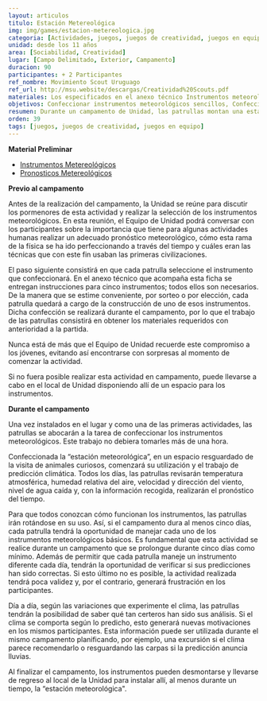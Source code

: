 ```yaml
---
layout: articulos
titulo: Estación Metereológica
img: img/games/estacion-metereologica.jpg
categoria: [Actividades, juegos, juegos de creatividad, juegos en equipo]
unidad: desde los 11 años
area: [Sociabilidad, Creatividad]
lugar: [Campo Delimitado, Exterior, Campamento]
duracion: 90
participantes: + 2 Participantes
ref_nombre: Movimiento Scout Uruguago
ref_url: http://msu.website/descargas/Creatividad%20Scouts.pdf
materiales: Los especificados en el anexo técnico Instrumentos meteorológicos de construcción casera, que junto con el anexo Pronósticos meteorológicos complementan esta ficha de actividad
objetivos: Confeccionar instrumentos meteorológicos sencillos, Confeccionar una estación meteorológica, Aprender a interpretar información meteorológica, Realizar pronósticos meteorológicos.
resumen: Durante un campamento de Unidad, las patrullas montan una estación meteorológica con instrumentos fabricados por ellos mismos y estudian los fenómenos atmosféricos.
orden: 39
tags: [juegos, juegos de creatividad, juegos en equipo]
---
```

**Material Preliminar**

- [Instrumentos Metereológicos](http://www.buenacazascout.com/tecnicas/instrumentos-metereologicos)
- [Pronosticos Metereológicos](http://www.buenacazascout.com/tecnicas/pronosticos-metereologicos)

**Previo al campamento**

Antes de la realización del campamento, la Unidad se reúne para discutir los pormenores de esta actividad y realizar la selección de los instrumentos meteorológicos. En esta reunión, el Equipo de Unidad podrá conversar con los participantes sobre la importancia que tiene para algunas actividades humanas realizar un adecuado pronóstico meteorológico, cómo esta rama de la física se ha ido perfeccionando a través del tiempo y cuáles eran las técnicas que con este fin usaban las primeras civilizaciones.

El paso siguiente consistirá en que cada patrulla seleccione el instrumento que confeccionará.  En el anexo técnico que acompaña esta ficha se entregan instrucciones para cinco instrumentos; todos ellos son necesarios.  De la manera que se estime conveniente, por sorteo o por elección, cada patrulla quedará a cargo de la construcción de uno de esos instrumentos. Dicha confección se realizará durante el campamento, por lo que el trabajo de las patrullas consistirá en obtener los materiales requeridos con anterioridad a la partida. 

Nunca está de más que el Equipo de Unidad recuerde este compromiso a los jóvenes, evitando así encontrarse con sorpresas al momento de comenzar la actividad.

Si no fuera posible realizar esta actividad en campamento, puede llevarse a cabo en el local de Unidad disponiendo allí de un espacio para los instrumentos.

**Durante el campamento**

Una vez instalados en el lugar y como una de las primeras actividades, las patrullas se abocarán a la tarea de confeccionar los instrumentos meteorológicos.  Este trabajo no debiera tomarles más de una hora.

Confeccionada la “estación meteorológica”, en un espacio resguardado de la visita de animales curiosos, comenzará su utilización y el trabajo de predicción climática.  Todos los días, las patrullas revisarán temperatura atmosférica, humedad relativa del aire, velocidad y dirección del viento, nivel de agua caída y, con la información recogida, realizarán el pronóstico del tiempo.

Para que todos conozcan cómo funcionan los instrumentos, las patrullas irán rotándose en su uso.  Así, si el campamento dura al menos cinco días, cada patrulla tendrá la oportunidad de manejar cada uno de los instrumentos meteorológicos básicos. Es fundamental que esta actividad se realice durante un campamento que se prolongue durante cinco días como mínimo. Además de permitir que cada patrulla maneje un instrumento diferente cada día, tendrán la oportunidad de verificar si sus predicciones han sido correctas. Si esto último no es posible, la actividad realizada tendrá poca validez y, por el contrario, generará frustración en los participantes.

Día a día, según las variaciones que experimente el clima, las patrullas tendrán la posibilidad de saber qué tan certeros han sido sus análisis. Si el clima se comporta según lo predicho, esto generará nuevas motivaciones en los mismos participantes. Esta información puede ser utilizada durante el mismo campamento planificando, por ejemplo, una excursión si el clima parece recomendarlo o resguardando las carpas si la predicción anuncia lluvias.

Al finalizar el campamento, los instrumentos pueden desmontarse y llevarse de regreso al local de la Unidad para instalar allí, al menos durante un tiempo, la “estación meteorológica".
